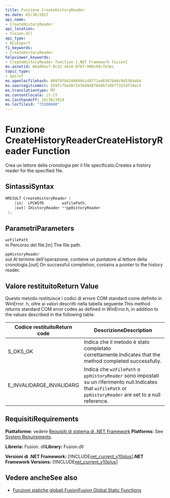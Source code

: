 ```yaml
---
title: Funzione CreateHistoryReader
ms.date: 03/30/2017
api_name:
- CreateHistoryReader
api_location:
- fusion.dll
api_type:
- DLLExport
f1_keywords:
- CreateHistoryReader
helpviewer_keywords:
- CreateHistoryReader function [.NET Framework fusion]
ms.assetid: 66a89acf-8c32-44c0-8787-960c99c7b3ec
topic_type:
- apiref
ms.openlocfilehash: 80979f0424469bb1d4771ad6507bb8c9d5364ab4
ms.sourcegitcommit: 559fcfbe4871636494870a8b716bf7325df34ac5
ms.translationtype: MT
ms.contentlocale: it-IT
ms.lasthandoff: 10/30/2019
ms.locfileid: "73108600"
---
```

# <a name="createhistoryreader-function"></a><span data-ttu-id="7424a-102">Funzione CreateHistoryReader</span><span class="sxs-lookup"><span data-stu-id="7424a-102">CreateHistoryReader Function</span></span>
<span data-ttu-id="7424a-103">Crea un lettore della cronologia per il file specificato.</span><span class="sxs-lookup"><span data-stu-id="7424a-103">Creates a history reader for the specified file.</span></span>  
  
## <a name="syntax"></a><span data-ttu-id="7424a-104">Sintassi</span><span class="sxs-lookup"><span data-stu-id="7424a-104">Syntax</span></span>  
  
```cpp  
HRESULT CreateHistoryReader (  
    [in]  LPCWSTR        wzFilePath,  
    [out] IHistoryReader **ppHistoryReader  
 );  
```  
  
## <a name="parameters"></a><span data-ttu-id="7424a-105">Parametri</span><span class="sxs-lookup"><span data-stu-id="7424a-105">Parameters</span></span>  
 `wzFilePath`  
 <span data-ttu-id="7424a-106">in Percorso del file.</span><span class="sxs-lookup"><span data-stu-id="7424a-106">[in] The file path.</span></span>  
  
 `ppHistoryReader`  
 <span data-ttu-id="7424a-107">out Al termine dell'operazione, contiene un puntatore al lettore della cronologia.</span><span class="sxs-lookup"><span data-stu-id="7424a-107">[out] On successful completion, contains a pointer to the history reader.</span></span>  
  
## <a name="return-value"></a><span data-ttu-id="7424a-108">Valore restituito</span><span class="sxs-lookup"><span data-stu-id="7424a-108">Return Value</span></span>  
 <span data-ttu-id="7424a-109">Questo metodo restituisce i codici di errore COM standard come definito in WinError. h, oltre ai valori descritti nella tabella seguente.</span><span class="sxs-lookup"><span data-stu-id="7424a-109">This method returns standard COM error codes as defined in WinError.h, in addition to the values described in the following table.</span></span>  
  
|<span data-ttu-id="7424a-110">Codice restituito</span><span class="sxs-lookup"><span data-stu-id="7424a-110">Return code</span></span>|<span data-ttu-id="7424a-111">Descrizione</span><span class="sxs-lookup"><span data-stu-id="7424a-111">Description</span></span>|  
|-----------------|-----------------|  
|<span data-ttu-id="7424a-112">S_OK</span><span class="sxs-lookup"><span data-stu-id="7424a-112">S_OK</span></span>|<span data-ttu-id="7424a-113">Indica che il metodo è stato completato correttamente.</span><span class="sxs-lookup"><span data-stu-id="7424a-113">Indicates that the method completed successfully.</span></span>|  
|<span data-ttu-id="7424a-114">E_INVALIDARG</span><span class="sxs-lookup"><span data-stu-id="7424a-114">E_INVALIDARG</span></span>|<span data-ttu-id="7424a-115">Indica che `wzFilePath` o `ppHistoryReader` sono impostati su un riferimento null.</span><span class="sxs-lookup"><span data-stu-id="7424a-115">Indicates that `wzFilePath` or `ppHistoryReader` are set to a null reference.</span></span>|  
  
## <a name="requirements"></a><span data-ttu-id="7424a-116">Requisiti</span><span class="sxs-lookup"><span data-stu-id="7424a-116">Requirements</span></span>  
 <span data-ttu-id="7424a-117">**Piattaforme:** vedere [Requisiti di sistema di .NET Framework](../../get-started/system-requirements.md).</span><span class="sxs-lookup"><span data-stu-id="7424a-117">**Platforms:** See [System Requirements](../../get-started/system-requirements.md).</span></span>  
  
 <span data-ttu-id="7424a-118">**Libreria:** Fusion. dll</span><span class="sxs-lookup"><span data-stu-id="7424a-118">**Library:** Fusion.dll</span></span>  
  
 <span data-ttu-id="7424a-119">**Versioni di .NET Framework:** [!INCLUDE[net_current_v10plus](../../../../includes/net-current-v10plus-md.md)]</span><span class="sxs-lookup"><span data-stu-id="7424a-119">**.NET Framework Versions:** [!INCLUDE[net_current_v10plus](../../../../includes/net-current-v10plus-md.md)]</span></span>  
  
## <a name="see-also"></a><span data-ttu-id="7424a-120">Vedere anche</span><span class="sxs-lookup"><span data-stu-id="7424a-120">See also</span></span>

- [<span data-ttu-id="7424a-121">Funzioni statiche globali Fusion</span><span class="sxs-lookup"><span data-stu-id="7424a-121">Fusion Global Static Functions</span></span>](fusion-global-static-functions.md)
